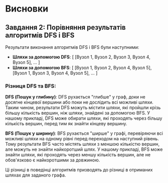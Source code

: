 # Висновки

## Завдання 2: Порівняння результатів алгоритмів DFS і BFS

Результати виконання алгоритмів DFS і BFS були наступними:

- **Шляхи за допомогою DFS**: [ [Вузол 1, Вузол 2, Вузол 3, Вузол 4, Вузол 5], ... ]
- **Шляхи за допомогою BFS**: [ [Вузол 1, Вузол 2, Вузол 4, Вузол 5], [Вузол 1, Вузол 3, Вузол 4, Вузол 5], ... ]

### Різниця DFS та BFS:

**DFS (Пошук у глибину)**: DFS рухається "глибше" у граф, доки не досягне кінцевої вершини або поки не дослідить всі можливі шляхи. Таким чином, результати DFS можуть містити шляхи, які пройшли крізь більшу кількість вершин, ніж шляхи, знайдені за допомогою BFS. У нашому прикладі, DFS може обирати шляхи, які проходять через більшу кількість вершин, перед тим як знайти кінцеву вершину.

**BFS (Пошук у ширину)**: BFS рухається "ширше" у графі, перевіряючи всі можливі шляхи на одному рівні перед переходом на наступний рівень. Тому результати BFS часто містять шляхи з меншою кількістю вершин, але можуть не знайти найкоротший шлях. У нашому прикладі, BFS може знайти шляхи, які проходять через меншу кількість вершин, але не обов'язково є найкоротшими за довжиною.

Ці різниці в поведінці алгоритмів призводять до різниці в отриманих шляхах для заданого графа.
